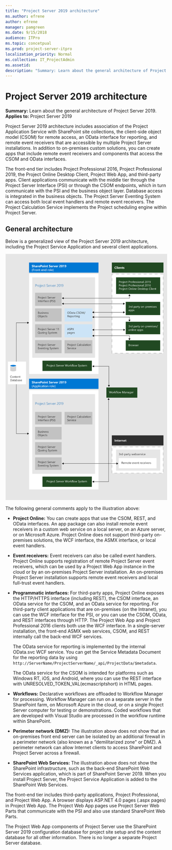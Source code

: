```yaml
---
title: "Project Server 2019 architecture"
ms.author: efrene
author: efrene
manager: pamgreen
ms.date: 9/15/2018
audience: ITPro
ms.topic: concetpual
ms.prod: project-server-itpro
localization_priority: Normal
ms.collection: IT_ProjectAdmin
ms.assetid: 
description: "Summary: Learn about the general architecture of Project Server 2019."
---
```


# Project Server 2019 architecture
 
 **Summary:** Learn about the general architecture of Project Server 2019.<br/>
**Applies to:** Project Server 2019
  
Project Server 2019 architecture includes association of the Project Application Service with SharePoint site collections, the client-side object model (CSOM) for remote access, an OData interface for reporting, and remote event receivers that are accessible by multiple Project Server installations. In addition to on-premises custom solutions, you can create apps that include remote event receivers and components that access the CSOM and OData interfaces.
  
The front-end tier includes Project Professional 2016, Project Professional 2019, the Project Online Desktop Client, Project Web App, and third-party apps. Client applications communicate with the middle tier through the Project Server Interface (PSI) or through the CSOM endpoints, which in turn communicate with the PSI and the business object layer. Database access is integrated in the business objects. The Project Server Eventing System can access both local event handlers and remote event receivers. The Project Calculation Service implements the Project scheduling engine within Project Server.
  
## General architecture
<a name="pj15_Architecture_General"> </a>

Below is a generalized view of the Project Server 2019 architecture, including the Project Service Application and several client applications.
  
![Diagram of Project Server 2019 architecture](images/ProjServ2019_arch.png)
  
The following general comments apply to the illustration above:
  
- **Project Online:** You can create apps that use the CSOM, REST, and OData interfaces. An app package can also install remote event receivers in a custom web service on a local server, on an Azure server, or on Microsoft Azure. Project Online does not support third-party on-premises solutions, the WCF interface, the ASMX interface, or local event handlers.
    
- **Event receivers:** Event receivers can also be called event handlers. Project Online supports registration of remote Project Server event receivers, which can be used by a Project Web App instance in the cloud or by an on-premises Project Server installation. An on-premises Project Server installation supports remote event receivers and local full-trust event handlers.
    
- **Programmatic interfaces:** For third-party apps, Project Online exposes the HTTP/HTTPS interface (including REST), the CSOM interface, an OData service for the CSOM, and an OData service for reporting. For third-party client applications that are on-premises (on the Intranet), you can use the WCF interface for the PSI, or you can use the CSOM, OData, and REST interfaces through HTTP. The Project Web App and Project Professional 2016 clients both use the WCF interface. In a single-server installation, the front-end ASMX web services, CSOM, and REST internally call the back-end WCF services.
    
    The OData service for reporting is implemented by the internal OData.svc WCF service. You can get the Service Metadata Document for the reporting data by using  `http://ServerName/ProjectServerName/_api/ProjectData/$metadata`. 
    
    The OData service for the CSOM is intended for platforms such as Windows RT, iOS, and Android, where you can use the REST interface with UNRESOLVED_TOKEN_VAL(ecmascriptshort) in HTML pages. 
    
- **Workflows:** Declarative workflows are offloaded to Workflow Manager for processing. Workflow Manager can run on a separate server in the SharePoint farm, on Microsoft Azure in the cloud, or on a single Project Server computer for testing or demonstrations. Coded workflows that are developed with Visual Studio are processed in the workflow runtime within SharePoint.
    
- **Perimeter network (DMZ):** The illustration above does not show that an on-premises front end server can be isolated by an additional firewall in a perimeter network (also known as a "demilitarized zone" or DMZ). A perimeter network can allow Internet clients to access SharePoint and Project Server across a firewall.
    
- **SharePoint Web Services:** The illustration above does not show the SharePoint infrastructure, such as the back-end SharePoint Web Services application, which is part of SharePoint Server 2019. When you install Project Server, the Project Service Application is added to the SharePoint Web Services.
    
The front-end tier includes third-party applications, Project Professional, and Project Web App. A browser displays ASP.NET 4.0 pages (.aspx pages) in Project Web App. The Project Web App pages use Project Server Web Parts that communicate with the PSI and also use standard SharePoint Web Parts. 
  
The Project Web App components of Project Server use the SharePoint Server 2019 configuration database for project site setup and the content database for all other information. There is no longer a separate Project Server database.
  

